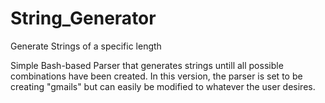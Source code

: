 # String_Generator
Generate Strings of a specific length

Simple Bash-based Parser that generates strings untill all possible combinations have been created. 
In this version, the parser is set to be creating "gmails" but can easily be modified to whatever the user desires.
